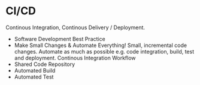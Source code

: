 # CI/CD
Continous Integration, Continous Delivery / Deployment.

* Software Development Best Practice
* Make Small Changes & Automate Everything!
Small, incremental code changes. Automate as much as possible e.g. code integration, build, test and deployment.
Continous Integration Workflow
* Shared Code Repository
* Automated Build
* Automated Test
